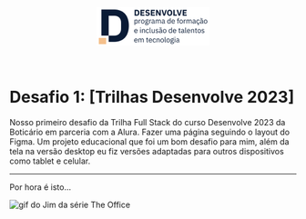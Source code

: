 <p align="center">
    <img src="/Trilhas - Desenvolve 2023/assets/logo-desenvolve-detalhata.jpg" alt="logo do Programa Desenvolve">
</p>

<br>

# Desafio 1: [Trilhas Desenvolve 2023]

Nosso primeiro desafio da Trilha Full Stack do curso Desenvolve 2023 da Boticário em parceria com a Alura. Fazer uma página seguindo o layout do Figma.
Um projeto educacional que foi um bom desafio para mim, além da tela na versão desktop eu fiz versões adaptadas para outros dispositivos como tablet e celular.

---

Por hora é isto...

<img src="https://media.tenor.com/gOLRl6G5cKkAAAAC/the-office-john-krasinski.gif" alt="gif do Jim da série The Office">